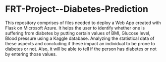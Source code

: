 # FRT-Project--Diabetes-Prediction
This repository comprises of files needed to deploy a Web App created with Flask on Microsoft Azure. It helps the user to identify whether one is suffering from diabetes by putting certain values of BMI, Glucose level, Blood pressure using a Kaggle database.  Analyzing the statistical data of these aspects and concluding if these impact an individual to be prone to diabetes or not. Also, it will be able to tell if the person has diabetes or not by entering those values.
